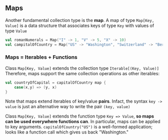 ## Maps

Another fundamental collection type is the **map**.
A map of type `Map[Key, Value]` is a data structure that associates keys of type `Key` with values of type `Value`

```scala
val romanNumerals = Map("I" -> 1, "V" -> 5, "X" -> 10)
val campitalOfCountry = Map("US" -> "Washington", "Switzerland" -> "Bern")
```

### Maps = Iterables + Functions

Class `Map[Key, Value]` extends the collection type `Iterable[(Key, Value)]`
Therefore, maps support the same collection operations as other iterables:
```scala
val countryOfCapital = capitalOfCountry map {
    case(x,y) => (y, x)
}
```

Note that maps extend iterables of key/value **pairs**. Infact, the syntax `key -> value` is just an alternative way to write the pair `(key, value)`

Class `Map[Key, Value]` extends the function type `Key => Value`, **so maps can be used everywhere functions can**. In particular, maps can be applied to key arguments. `capitalOfCountry("US")` is a well-formed application; looks like a function call which gives us back "Washington."